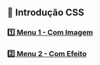 ## 🌱 Introdução CSS

### [1️⃣ Menu 1 - Com Imagem](menu-01/)

### [2️⃣ Menu 2 - Com Efeito](menu-02/)